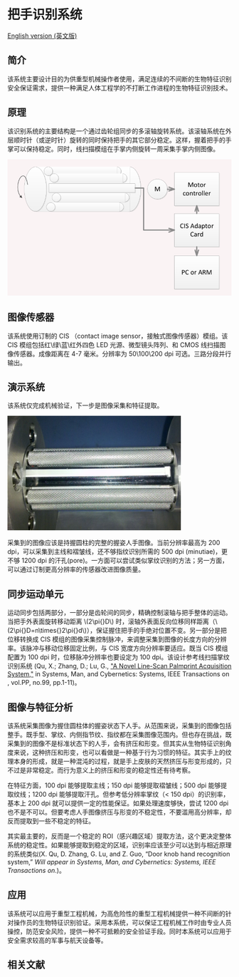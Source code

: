 把手识别系统
======================

[English version (英文版)](/)

## 简介 ##

该系统主要设计目的为供重型机械操作者使用，满足连续的不间断的生物特征识别安全保证需求，提供一种满足人体工程学的不打断工作进程的生物特征识别技术。

原理
-------------

该识别系统的主要结构是一个通过齿轮组同步的多滚轴旋转系统。该滚轴系统在外层顺时针（或逆时针）旋转的同时保持把手的其它部分稳定。这样，握着把手的手掌可以保持稳定。同时，线扫描模组在手掌内侧旋转一周采集手掌内侧图像。

![把手识别系统原理](/images/fig_handle_scheme.png)

图像传感器
-------------

该系统使用订制的 CIS （contact image sensor，接触式图像传感器）模组。该 CIS 模组包括红\绿\蓝\红外四色 LED 光源、微型镜头阵列、和 CMOS 线扫描图像传感器。成像距离在 4-7 毫米。分辨率为 50\100\200 dpi 可选。三路分段并行输出。

演示系统
-------------

该系统仅完成机械验证，下一步是图像采集和特征提取。

![把手识别系统演示系统](/images/fig_handle_demo.png)

采集到的图像应该是持握圆柱的完整的握姿人手图像。当前分辨率最高为 200 dpi，可以采集到主线和褶皱线，还不够指纹识别所需的 500 dpi (minutiae)，更不够 1200 dpi 的汗孔(pore)。一方面可以尝试类似掌纹识别的方法；另一方面，可以通过订制更高分辨率的传感器改进图像质量。

同步运动单元
-------------

运动同步包括两部分，一部分是齿轮间的同步，精确控制滚轴与把手整体的运动。当把手外表面旋转移动距离 \\(2\\pi{}D\\) 时，滚轴外表面反向位移同样距离（\\(2\\pi{}D=n\times{}2\\pi{}d\\)），保证握住把手的手绝对位置不变。另一部分是把位移转换成 CIS 模组的图像采集控制脉冲，来调整采集到图像的长度方向的分辨率。该脉冲与移动位移固定比例，与 CIS 宽度方向分辨率要适应。既当 CIS 模组配置为 100 dpi 时，位移脉冲分辨率也要设定为 100 dpi。该设计参考线扫描掌纹识别系统 (Qu, X.; Zhang, D.; Lu, G., ["A Novel Line-Scan Palmprint Acquisition System,"][TSMC-LPS] in Systems, Man, and Cybernetics: Systems, IEEE Transactions on , vol.PP, no.99, pp.1-11)。

图像与特征分析
-------------

该系统采集图像为握住圆柱体的握姿状态下人手。从范围来说，采集到的图像包括整手。既手型、掌纹、内侧指节纹、指纹都在采集图像范围内。但也存在挑战，既采集到的图像不是标准状态下的人手，会有挤压和形变。但其实从生物特征识别角度来说，这种挤压和形变，也可以看做是一种基于行为习惯的特征。其实手上的纹理本身的形成，就是一种混沌的过程，就是手上皮肤的天然挤压与形变形成的，只不过是非常稳定。而行为意义上的挤压和形变的稳定性还有待考察。

在特征方面，100 dpi 能够提取主线；150 dpi 能够提取褶皱线；500 dpi 能够提取纹线；1200 dpi 能够提取汗孔。但参考低分辨率掌纹（< 150 dpi）的识别率，基本上 200 dpi 就可以提供一定的性能保证。如果处理速度够快，尝试 1200 dpi 也不是不可以。但要考虑人手图像挤压与形变的不稳定性，不要滥用高分辨率，却反而提取到一些不稳定的特征。

其实最主要的，反而是一个稳定的 ROI（感兴趣区域）提取方法，这个更决定整体系统的稳定性。如果能够提取到稳定的区域，识别率应该至少可以达到与相近原理的系统类似(X. Qu, D. Zhang, G. Lu, and Z. Guo, “Door knob hand recognition system,” *Will appear in Systems, Man, and Cybernetics: Systems, IEEE Transactions on*.)。

应用
-------------

该系统可以应用于重型工程机械，为高危险性的重型工程机械提供一种不间断的针对操作员的生物特征识别验证。采用本系统，可以保证工程机械工作时由专业人员操控，防范安全风险，提供一种不可抵赖的安全验证手段。同时本系统可以应用于安全需求较高的军事与航天设备等。

相关文献
-------------


[TSMC-LPS]: http://ieeexplore.ieee.org/stamp/stamp.jsp?tp=&arnumber=7390297&isnumber=6376248
